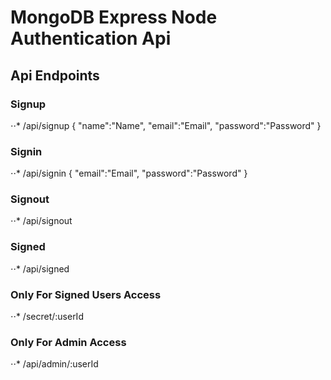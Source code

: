 # MongoDB Express Node Authentication Api

## Api Endpoints

### Signup

⋅⋅\* /api/signup
{
"name":"Name",
"email":"Email",
"password":"Password"
}

### Signin

⋅⋅\* /api/signin
{
"email":"Email",
"password":"Password"
}

### Signout

⋅⋅\* /api/signout

### Signed

⋅⋅\* /api/signed

### Only For Signed Users Access

⋅⋅\* /secret/:userId

### Only For Admin Access

⋅⋅\* /api/admin/:userId
